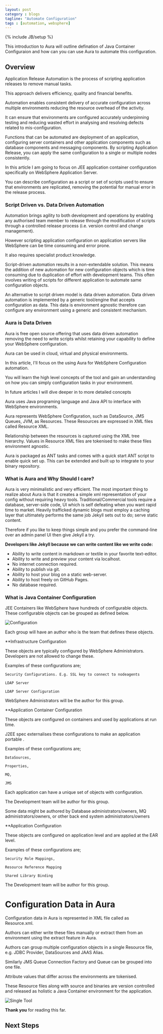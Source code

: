 ```yaml
---
layout: post
category : blogs
tagline: "Automate Configuration"
tags : [automation, websphere]
---
```

{% include JB/setup %}

This introduction to Aura will outline defination of Java Container Configuraion and how can you can use Aura to automate this configuration.

## Overview 

Application Release Automation is the process of scripting application releases to remove manual tasks.

This approach delivers efficiency, quality and financial benefits.

Automation enables consistent delivery of accurate configuration across multiple environments reducing the resource overhead of the activity.

It can ensure that environments are configured accurately underpinning testing and reducing wasted effort in analysing and resolving defects related to mis-configuration.

Functions that can be automated are deployment of an application, configuring server containers and other application components such as database components and messaging components. By scripting Application Release, you can apply the same configuration to a single or multiple nodes consistently.

In this article I am going to focus on JEE application container configuration specifically on WebSphere Application Server.

You can describe configuration as a script or set of scripts used to ensure that environments are replicated, removing the potential for manual error in the release process.


### Script Driven vs. Data Driven Automation

Automation brings agility to both development and operations by enabling any authorised team member to release through the modification of scripts through a controlled release process (i.e. version control and change management).

However scripting application configuration on application servers like WebSphere can be time consuming and error prone.

It also requires specialist product knowledge.

Script-driven automation results in a non-extendable solution. This means the addition of new automation for new configuration objects which is time consuming due to duplication of effort with development teams. This often involves writing of scripts for different application to automate same configuration objects.

An alternative to script driven model is data driven automation. Data driven automation is implemented by a generic tool/engine that accepts configuration as data. This data is environment agnostic therefore can configure any environment using a generic and consistent mechanism.

### Aura is Data Driven 

Aura is free open source offering that uses data driven automation removing the need to write scripts whilst retaining your capability to define your WebSphere configuration.

Aura can be used in cloud, virtual and physical environments.

In this article, I'll focus on the using Aura for WebSphere Configuration automation.

You will learn the high level concepts of the tool and gain an understanding on how you can simply configuration tasks in your environment.

In future articles I will dive deeper in to more detailed concepts

Aura uses Java programing language and Java API to interface with WebSphere environments.

Aura represents WebSphere Configuration, such as DataSource, JMS Queues, JVM, as Resources. These Resources are expressed in XML files called Resource XML.

Relationship between the resources is captured using the XML tree hierarchy. Values in Resource XML files are tokenised to make these files environment agnostic.

Aura is packaged as ANT tasks and comes with a quick start ANT script to enable quick set up. This can be extended and built up to integrate to your binary repository.

### What is Aura and Why Should I care?

Aura is very minimalistic and very efficient.
The most important thing to realize about Aura  is that it creates a simple xml representation of your config without requiring heavy tools.
Traditional/Commercial tools require a database, server-side code, UI which is self defeating when you want rapid time to market.
Heavily trafficked dynamic blogs must employ a caching layer that ultimately performs the same job Jekyll sets out to do; serve static content.

Therefore if you like to keep things simple and you prefer the command-line over an admin panel UI then give Jekyll a try.

**Developers like Jekyll because we can write content like we write code:**

- Ability to write content in markdown or textile in your favorite text-editor.
- Ability to write and preview your content via localhost.
- No internet connection required.
- Ability to publish via git.
- Ability to host your blog on a static web-server.
- Ability to host freely on GitHub Pages.
- No database required.

### What is Java Container Configuration

JEE Containers like WebSphere have hundreds of configurable objects. These configurable objects can be grouped as defined below.
   
   
![Configuration](/images/configurationdefination.jpg "JEE Container Configuration")

Each group will have an author who is the team that defines these objects.

**Infrastructure Configuration

These objects are typically configured by WebSphere Administrators. Developers are not allowed to change these.

Examples of these configurations are;

    Security Configurations. E.g. SSL key to connect to nodeagents

    LDAP Server

    LDAP Server Configuration


WebSphere Administrators will be the author for this group.

**Application Container Configuration

These objects are configured on containers and used by applications at run time.

J2EE spec externalises these configurations to make an application portable .

Examples of these configurations are;

    DataSources,

    Properties,

    MQ,

    JMS

Each application can have a unique set of objects with configuration.

The Development team will be author for this group.

Some data might be authored by Database administrators/owners, MQ administrators/owners, or other back end system administrators/owners

**Application Configuration

These objects are configured on application level and are applied at the EAR level.

Examples of these configurations are;

    Security Role Mappings,

    Resource Reference Mapping

    Shared Library Binding

The Development team will be author for this group. 

# Configuration Data in Aura

Configuration data in Aura is represented in XML file called as Resource.xml.

Authors can either write these files manually or extract them from an environment using the extract feature in Aura.

Authors can group multiple configuration objects in a single Resource file, e.g. JDBC Provider, DataSources and JAAS Alias.

Similarly JMS Queue Connection Factory and Queue can be grouped into one file.

Attribute values that differ across the environments are tokenised.

These Resource files along with source and binaries are version controlled and released as holistic a Java Container environment for the application.
   
   
![Single Tool](/images/singletool.jpg "Aura for all environments")
  
**Thank you** for reading this far.

## Next Steps


